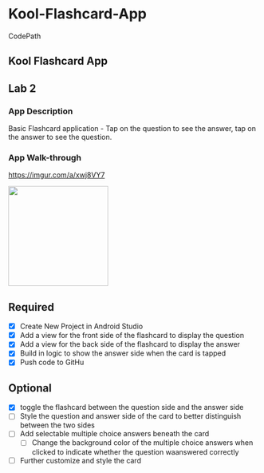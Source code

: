 # Kool-Flashcard-App
CodePath
## Kool Flashcard App

## Lab 2

### App Description
Basic Flashcard application - Tap on the question to see the answer, tap on the answer to see the question.

### App Walk-through

https://imgur.com/a/xwj8VY7

<img src="https://imgur.com/a/xwj8VY7" width=200><br>



## Required
- [x] Create New Project in Android Studio
- [x] Add a view for the front side of the flashcard to display the question
- [x] Add a view for the back side of the flashcard to display the answer
- [x] Build in logic to show the answer side when the card is tapped
- [x] Push code to GitHu
## Optional
- [x] toggle the flashcard between the question side and the answer side
- [ ] Style the question and answer side of the card to better distinguish between the two sides
- [ ] Add selectable multiple choice answers beneath the card
   - [ ] Change the background color of the multiple choice answers when clicked to indicate whether the question waanswered correctly
- [ ] Further customize and style the card
